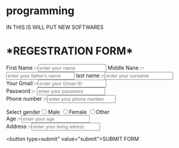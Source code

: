 # programming
IN THIS IS WILL PUT NEW SOFTWARES
<doctype html>
<html>
<head> <title> bhavy modi</title> </head>
<body>

<h1> *REGESTRATION FORM*</h1>


<form>
First Name :-<input type="text" placeholder="enter your name">
Middle Nane :-<input type="text"placeholder="enter your father's name">
last name :-<input type="text" placeholder="enter your surname"> <br>
Your Gmail :-<input type="text" placeholder="enter your Gmail ID">
<br>Password :- <input type="password" placeholder="enter your password"> <br>
Phone number :-<input type="text" placeholder="enter your phone number"> <br>

Select gender<input type="radio" name="gender">Male
<input type="radio" name="gender">Female
<input type="radio" name="gender">Other <br>
Age :-<input type="text" placeholder="enter your age"> <br>
Address :-<input type="text" placeholder="enter your living adress"> <br>

<button type=submit" value="submit">SUBMIT FORM </button>



</form>




</body>






</html>
